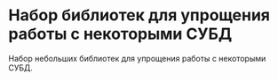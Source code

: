 # Набор библиотек для упрощения работы с некоторыми СУБД

Набор небольших библиотек для упрощения работы с некоторыми СУБД.
